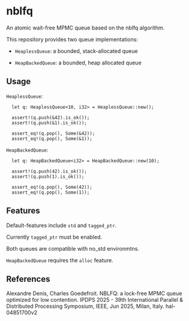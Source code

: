 # nblfq

An atomic wait-free MPMC queue based on the nblfq algorithm.

This repository provides two queue implementations:

- `HeaplessQueue`: a bounded, stack-allocated queue

- `HeapBackedQueue`: a bounded, heap allocated queue


## Usage

`HeaplessQueue`:

```
  let q: HeaplessQueue<10, i32> = HeaplessQueue::new();

  assert!(q.push(&42).is_ok());
  assert!(q.push(&1).is_ok());

  assert_eq!(q.pop(), Some(&42));
  assert_eq!(q.pop(), Some(&1)); 
```


`HeapBackedQueue`:

```
  let q: HeapBackedQueue<i32> = HeapBackedQueue::new(10);

  assert!(q.push(42).is_ok());
  assert!(q.push(1).is_ok());

  assert_eq!(q.pop(), Some(42));
  assert_eq!(q.pop(), Some(1));
```


## Features

Default-features include `std` and `tagged_ptr`.

Currently `tagged_ptr` must be enabled.

Both queues are compatible with no_std environmtns.

`HeapBackedQueue` requires the `alloc` feature.


## References
Alexandre Denis, Charles Goedefroit. NBLFQ: a lock-free MPMC queue optimized for low contention.
IPDPS 2025 - 39th International Parallel & Distributed Processing Symposium, IEEE, Jun 2025,
Milan, Italy. hal-04851700v2
